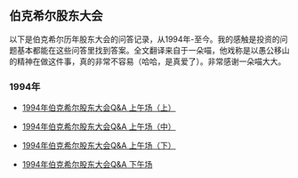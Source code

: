 ## 伯克希尔股东大会

以下是伯克希尔历年股东大会的问答记录，从1994年-至今。我的感触是投资的问题基本都能在这些问答里找到答案。全文翻译来自于一朵喵，他戏称是以愚公移山的精神在做这件事，真的非常不容易（哈哈，是真爱了）。非常感谢一朵喵大大。


### 1994年

* [1994年伯克希尔股东大会Q&A 上午场（上）](1994/1994年伯克希尔股东大会Q%26A%20上午场（上）.md)

* [1994年伯克希尔股东大会Q&A 上午场（中）](1994/1994年伯克希尔股东大会Q%26A%20上午场（中）.md)

* [1994年伯克希尔股东大会Q&A 上午场（下）](1994/1994年伯克希尔股东大会Q%26A%20上午场（下）.md)

* [1994年伯克希尔股东大会Q&A 下午场](1994/1994年伯克希尔股东大会Q%26A%20下午场.md)
